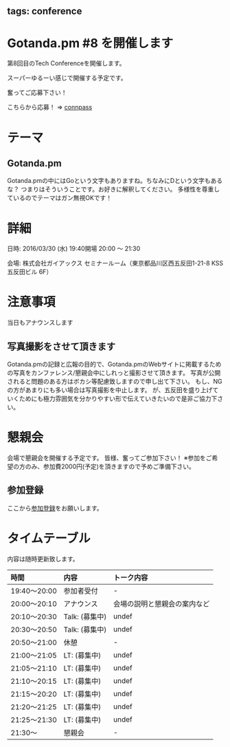 tags: conference
---
# Gotanda.pm #8 を開催します

第8回目のTech Conferenceを開催します。

スーパーゆるーい感じで開催する予定です。

奮ってご応募下さい！

こちらから応募！ => [connpass](http://gotanda-pm.connpass.com/event/28535/)

# テーマ

## Gotanda.pm

Gotanda.pmの中にはGoという文字もありますね。ちなみにDという文字もあるな？
つまりはそういうことです。お好きに解釈してください。
多様性を尊重しているのでテーマはガン無視OKです！

# 詳細

日時: 2016/03/30 (水) 19:40開場 20:00 〜 21:30

会場: 株式会社ガイアックス セミナールーム（東京都品川区西五反田1-21-8 KSS五反田ビル 6F）

# 注意事項

当日もアナウンスします

## 写真撮影をさせて頂きます

Gotanda.pmの記録と広報の目的で、Gotanda.pmのWebサイトに掲載するための写真をカンファレンス/懇親会中にしれっと撮影させて頂きます。
写真が公開されると問題のある方はボカシ等配慮致しますので申し出て下さい。
もし、NGの方があまりにも多い場合は写真撮影を中止します。
が、五反田を盛り上げていくためにも極力雰囲気を分かりやすい形で伝えていきたいので是非ご協力下さい。

# 懇親会

会場で懇親会を開催する予定です。
皆様、奮ってご参加下さい！
※参加をご希望の方のみ、参加費2000円(予定)を頂きますので予めご準備下さい。

## 参加登録

ここから[参加登録](http://gotanda-pm.connpass.com/event/20072/)をお願いします。

# タイムテーブル

内容は随時更新致します。

| 時間         | 内容                 | トーク内容                                             |
|:-------------|:---------------------|:-------------------------------------------------------|
| 19:40〜20:00 | 参加者受付           | -                                                      |
| 20:00〜20:10 | アナウンス           | 会場の説明と懇親会の案内など                           |
| 20:10〜20:30 | Talk: (募集中)       | undef                                                  |
| 20:30〜20:50 | Talk: (募集中)       | undef                                                  |
| 20:50〜21:00 | 休憩                 | -                                                      |
| 21:00〜21:05 | LT: (募集中)         | undef                                                  |
| 21:05〜21:10 | LT: (募集中)         | undef                                                  |
| 21:10〜20:15 | LT: (募集中)         | undef                                                  |
| 21:15〜20:20 | LT: (募集中)         | undef                                                  |
| 21:20〜21:25 | LT: (募集中)         | undef                                                  |
| 21:25〜21:30 | LT: (募集中)         | undef                                                  |
| 21:30〜      | 懇親会               | -                                                      |
